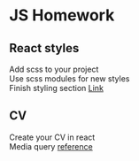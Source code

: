# JS Homework

## React styles

Add scss to your project  
Use scss modules for new styles  
Finish styling section [Link](https://nicepage.com/website-design/preview/bakery-products-3264384?device=desktop)

## CV

Create your CV in react  
Media query [reference](https://www.w3schools.com/Css/css3_mediaqueries.asp)
